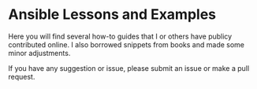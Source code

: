 # Ansible Lessons and Examples


Here you will find several how-to guides that I or others have publicy contributed online. I also borrowed snippets from books and made some minor adjustments.

If you have any suggestion or issue, please submit an issue or make a pull request.
